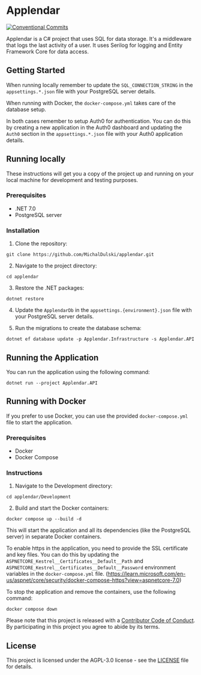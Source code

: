 # Applendar
[![Conventional Commits](https://img.shields.io/badge/Conventional%20Commits-1.0.0-%23FE5196?logo=conventionalcommits&logoColor=white)](https://conventionalcommits.org)

Applendar is a C# project that uses SQL for data storage. It's a middleware that logs the last activity of a user. It uses Serilog for logging and Entity Framework Core for data access.

## Getting Started

When running locally remember to update the `SQL_CONNECTION_STRING` in the `appsettings.*.json` file with your PostgreSQL server details.

When running with Docker, the `docker-compose.yml` takes care of the database setup.

In both cases remember to setup Auth0 for authentication. You can do this by creating a new application in the Auth0 dashboard and updating the `Auth0` section in the `appsettings.*.json` file with your Auth0 application details.

## Running locally
These instructions will get you a copy of the project up and running on your local machine for development and testing purposes.

### Prerequisites

- .NET 7.0
- PostgreSQL server

### Installation

1. Clone the repository:
```shell
git clone https://github.com/MichalDulski/applendar.git
```

2. Navigate to the project directory:
```shell
cd applendar
```

3. Restore the .NET packages:
```shell
dotnet restore
```

4. Update the `ApplendarDb` in the `appsettings.{environment}.json` file with your PostgreSQL server details.

5. Run the migrations to create the database schema:
```shell
dotnet ef database update -p Applendar.Infrastructure -s Applendar.API
```

## Running the Application

You can run the application using the following command:

```shell
dotnet run --project Applendar.API
```

## Running with Docker

If you prefer to use Docker, you can use the provided `docker-compose.yml` file to start the application.

### Prerequisites

- Docker
- Docker Compose

### Instructions

1. Navigate to the Development directory:
```shell
cd applendar/Development
```

2. Build and start the Docker containers:
```shell
docker compose up --build -d
```

This will start the application and all its dependencies (like the PostgreSQL server) in separate Docker containers.

To enable https in the application, you need to provide the SSL certificate and key files. 
You can do this by updating the `ASPNETCORE_Kestrel__Certificates__Default__Path` and `ASPNETCORE_Kestrel__Certificates__Default__Password` environment variables in the `docker-compose.yml` file. (https://learn.microsoft.com/en-us/aspnet/core/security/docker-compose-https?view=aspnetcore-7.0)

To stop the application and remove the containers, use the following command:

```shell
docker compose down
```

Please note that this project is released with a [Contributor Code of Conduct](https://www.contributor-covenant.org/version/2/0/code_of_conduct/). By participating in this project you agree to abide by its terms.

## License

This project is licensed under the AGPL-3.0 license - see the [LICENSE](LICENSE) file for details.